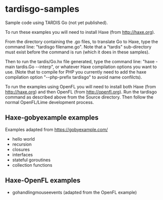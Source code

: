 tardisgo-samples
================

Sample code using TARDIS Go (not yet published).


To run these examples you will need to install Haxe (from http://haxe.org).

From the directory containing the .go files, to translate Go to Haxe, type the command line: "tardisgo filename.go". Note that a "tardis" sub-directory must exist before the command is run (which it does in these samples). 

Then to run the tardis/Go.hx file generated, type the command line: "haxe -main tardis.Go --interp", or whatever Haxe compilation options you want to use. (Note that to compile for PHP you currently need to add the haxe compilation option "--php-prefix tardisgo" to avoid name confilcts).

To run the examples using OpenFL you will need to install both Haxe (from http://haxe.org) and then OpenFL (from http://openfl.org). Run the tardisgo command as described above from the Source directory. Then follow the normal OpenFL/Lime development process.


Haxe-gobyexample examples
-------------------------

Examples adapted from https://gobyexample.com/
- hello world
- recursion
- closures
- interfaces
- stateful goroutines
- collection functions



Haxe-OpenFL examples
--------------------
- gohandlingmouseevents (adapted from the OpenFL example)





 
